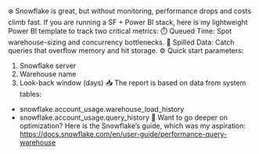 ❄️ Snowflake is great, but without monitoring, performance drops and costs climb fast.
If you are running a SF + Power BI stack, here is my lightweight Power BI template to track two critical metrics:
⏱️ Queued Time: Spot warehouse-sizing and concurrency bottlenecks.
🧊 Spilled Data: Catch queries that overflow memory and hit storage.
⚙️ Quick start parameters:
1) Snowflake server
2) Warehouse name
3) Look-back window (days)
📥 The report is based on data from system tables:
- snowflake.account_usage.warehouse_load_history
- snowflake.account_usage.query_history
🧠 Want to go deeper on optimization?
Here is the Snowflake’s guide, which was my aspiration:
https://docs.snowflake.com/en/user-guide/performance-query-warehouse